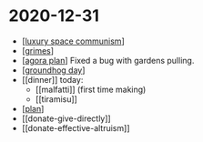 # 2020-12-31

- [[luxury space communism]]
- [[grimes]]
- [[agora plan]] Fixed a bug with gardens pulling.
- [[groundhog day]]
- [[dinner]] today:
  - [[malfatti]] (first time making)
  - [[tiramisu]]
- [[plan]]
- [[donate-give-directly]]
- [[donate-effective-altruism]]

[//begin]: # "Autogenerated link references for markdown compatibility"
[luxury space communism]: ../luxury-space-communism "Luxury Space Communism"
[grimes]: ../grimes "Grimes"
[agora plan]: ../agora-plan "Agora Plan"
[groundhog day]: ../groundhog-day "Groundhog Day"
[plan]: ../plan "Plan"
[//end]: # "Autogenerated link references"